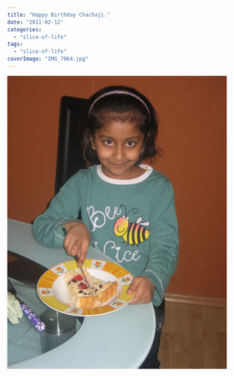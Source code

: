 ```yaml
---
title: "Happy Birthday Chachaji."
date: "2011-02-12"
categories: 
  - "slice-of-life"
tags: 
  - "slice-of-life"
coverImage: "IMG_7964.jpg"
---
```


![](images/IMG_7964.jpg)
